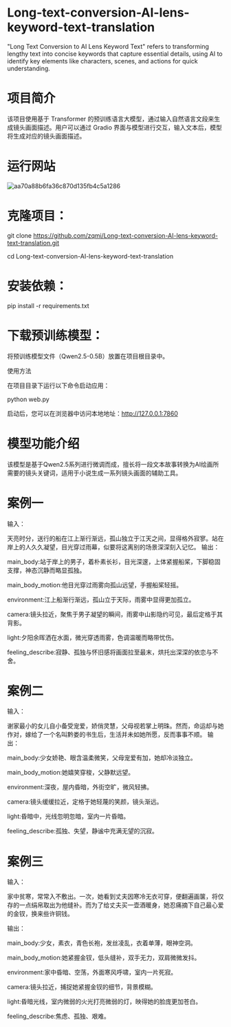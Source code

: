 # Long-text-conversion-AI-lens-keyword-text-translation
"Long Text Conversion to AI Lens Keyword Text" refers to transforming lengthy text into concise keywords that capture essential details, using AI to identify key elements like characters, scenes, and actions for quick understanding.

# 项目简介
该项目使用基于 Transformer 的预训练语言大模型，通过输入自然语言文段来生成镜头画面描述。用户可以通过 Gradio 界面与模型进行交互，输入文本后，模型将生成对应的镜头画面描述。

# 运行网站

![aa70a88b6fa36c870d135fb4c5a1286](https://github.com/user-attachments/assets/9610f403-03b1-41ad-9422-f0b41d57cab9)

# 克隆项目：

git clone https://github.com/zqmi/Long-text-conversion-AI-lens-keyword-text-translation.git

cd Long-text-conversion-AI-lens-keyword-text-translation

# 安装依赖：

pip install -r requirements.txt

# 下载预训练模型：

将预训练模型文件（Qwen2.5-0.5B）放置在项目根目录中。

使用方法

在项目目录下运行以下命令启动应用：

python web.py

启动后，您可以在浏览器中访问本地地址：http://127.0.0.1:7860

# 模型功能介绍

该模型是基于Qwen2.5系列进行微调而成，擅长将一段文本故事转换为AI绘画所需要的镜头关键词，适用于小说生成一系列镜头画面的辅助工具。

# 案例一
输入：

天亮时分，送行的船在江上渐行渐远，孤山独立于江天之间，显得格外寂寥。站在岸上的人久久凝望，目光穿过雨幕，似要将这离别的场景深深刻入记忆。
输出：

main_body:站于岸上的男子，着朴素长衫，目光深邃，上体紧握船桨，下脚稳固支撑，神态沉静而略显孤独。

main_body_motion:他目光穿过雨雾向孤山远望，手握船桨轻摇。

environment:江上船渐行渐远，孤山立于天际，雨雾中显得更加孤立。

camera:镜头拉近，聚焦于男子凝望的瞬间，雨雾中山影隐约可见，最后定格于其背影。

light:夕阳余晖洒在水面，微光穿透雨雾，色调温暖而略带忧伤。

feeling_describe:寂静、孤独与怀旧感将画面拉至最末，烘托出深深的依恋与不舍。

# 案例二
输入：

谢家最小的女儿自小备受宠爱，娇俏灵慧，父母视若掌上明珠。然而，命运却与她作对，嫁给了一个名叫黔娄的书生后，生活并未如她所愿，反而事事不顺。
输出：

main_body:少女娇艳、眼含温柔微笑，父母宠爱有加，她却冷淡独立。

main_body_motion:她嬉笑穿梭，父静默远望。

environment:深夜，屋内昏暗，外街空旷，微风轻拂。

camera:镜头缓缓拉近，定格于她轻蔑的笑颜，镜头渐远。

light:昏暗中，光线忽明忽暗，室内一片昏暗。

feeling_describe:孤独、失望，静谧中充满无望的沉寂。

# 案例三
输入：

家中贫寒，常常入不敷出。一次，她看到丈夫因寒冷无衣可穿，便翻遍画箧，将仅存的一点绢帛取出为他缝补。而为了给丈夫买一壶酒暖身，她忍痛摘下自己最心爱的金钗，换来些许铜钱。

输出：

main_body:少女，素衣，青色长袍，发丝凌乱，衣着单薄，眼神空洞。

main_body_motion:她紧握金钗，低头缝补，双手无力，双肩微微发抖。

environment:家中昏暗、空荡，外面寒风呼啸，室内一片死寂。

camera:镜头拉近，捕捉她紧握金钗的细节，背景模糊。

light:昏暗光线，室内微弱的火光打亮微弱的灯，映得她的脸庞更加苍白。

feeling_describe:焦虑、孤独、艰难。








